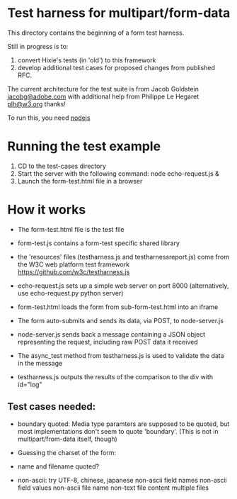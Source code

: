 Test harness for multipart/form-data
=================

This directory contains the beginning of a form test harness.


Still in progress is to:
1. convert Hixie's tests (in 'old') to this framework
2. develop additional test cases for proposed changes from published RFC.

The current architecture for the test suite is from
Jacob Goldstein <jacobg@adobe.com> with additional help
from Philippe Le Hegaret <plh@w3.org>   thanks!

To run this, you need [nodejs](http://nodejs.org/)

# Running the test example

1. CD to the test-cases directory
2. Start the server with the following command: 
	node echo-request.js &
3. Launch the form-test.html file in a browser

# How it works

* The form-test.html file is the test file
* form-test.js contains a form-test specific shared library
* the 'resources' files (testharness.js and testharnessreport.js) come from the W3C web platform test framework
	https://github.com/w3c/testharness.js
* echo-request.js sets up a simple web server on port 8000
  (alternatively, use echo-request.py python server)
* form-test.html loads the form from sub-form-test.html into an iframe
* The form auto-submits and sends its data, via POST, to node-server.js
* node-server.js sends back a message containing a JSON object representing the request, including raw POST data it received

* The async_test method from testharness.js is used to validate the data in the message

* testharness.js outputs the results of the comparison to the div with id="log"


Test cases needed:
------------------
* boundary quoted: Media type paramters are supposed to be quoted, 
  but most implementations don't seem to quote 'boundary'. (This is
  not in multipart/from-data itself, though)
* Guessing the charset of the form:
  
* name and filename quoted?

* non-ascii: try UTF-8, chinese, japanese
  non-ascii field names
  non-ascii field values
  non-ascii file name
  non-text file content
  multiple files



